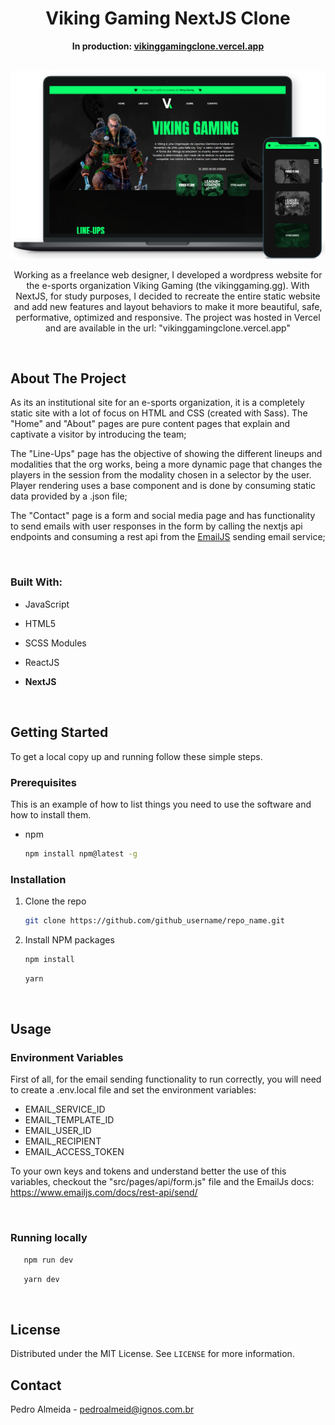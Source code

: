 <h1 align="center">Viking Gaming NextJS Clone</h1>

<p align="center"><strong>In production: <a href="vikinggamingclone.vercel.app">vikinggamingclone.vercel.app</a></strong></p>

<br>

<img src="./public/images/readme/mockups.png">

<br>

<p align="center">Working as a freelance web designer, I developed a wordpress website for the e-sports organization Viking Gaming (the vikinggaming.gg). With NextJS, for study purposes, I decided to recreate the entire static website and add new features and layout behaviors to make it more beautiful, safe, performative, optimized and responsive. The project was hosted in Vercel and are available in the url: "vikinggamingclone.vercel.app"</p>

<br>

## **About The Project**

As its an institutional site for an e-sports organization, it is a completely static site with a lot of focus on HTML and CSS (created with Sass). The "Home" and "About" pages are pure content pages that explain and captivate a visitor by introducing the team;

The "Line-Ups" page has the objective of showing the different lineups and modalities that the org works, being a more dynamic page that changes the players in the session from the modality chosen in a selector by the user. Player rendering uses a base component and is done by consuming static data provided by a .json file;

The "Contact" page is a form and social media page and has functionality to send emails with user responses in the form by calling the nextjs api endpoints and consuming a rest api from the <a href="https://www.emailjs.com/">EmailJS</a> sending email service;

<br>

### Built With:

- []()JavaScript
- []()HTML5
- []()SCSS Modules
- []()ReactJS
- []()**NextJS**

   <br>

## **Getting Started**

To get a local copy up and running follow these simple steps.

### Prerequisites

This is an example of how to list things you need to use the software and how to install them.

- npm
  ```sh
  npm install npm@latest -g
  ```

### Installation

1. Clone the repo
   ```sh
   git clone https://github.com/github_username/repo_name.git
   ```
2. Install NPM packages
   ```sh
   npm install
   ```
   ```sh
   yarn
   ```

<br>

## Usage

### Environment Variables

First of all, for the email sending functionality to run correctly, you will need to create a .env.local file and set the environment variables:

- []()EMAIL_SERVICE_ID
- []()EMAIL_TEMPLATE_ID
- []()EMAIL_USER_ID
- []()EMAIL_RECIPIENT
- []()EMAIL_ACCESS_TOKEN

To your own keys and tokens and understand better the use of this variables, checkout the "src/pages/api/form.js" file and the EmailJs docs: <a href="https://www.emailjs.com/docs/rest-api/send/">https://www.emailjs.com/docs/rest-api/send/</a>

<br>

### Running locally
```sh
   npm run dev
```
```sh
   yarn dev
```
<br>

## License

Distributed under the MIT License. See `LICENSE` for more information.

## Contact

Pedro Almeida - pedroalmeid@ignos.com.br
